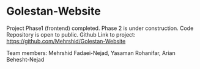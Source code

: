 # Golestan-Website
Project Phase1 (frontend) completed.
Phase 2 is under construction.
Code Repository is open to public.
Github Link to project: https://github.com/Mehrshid/Golestan-Website

Team members: Mehrshid Fadaei-Nejad, Yasaman Rohanifar, Arian Behesht-Nejad
